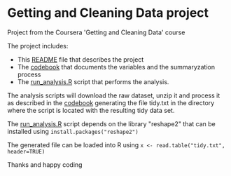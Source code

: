 Getting and Cleaning Data project
=================================

Project from the Coursera 'Getting and Cleaning Data' course 

The project includes:
* This [README](README.md) file that describes the project
* The [codebook](CodeBook.md) that documents the variables and the summaryzation process
* The [run_analysis.R](run_analysis.R) script that performs the analysis.

The analysis scripts will download the raw dataset, unzip it and process it as described in the [codebook](CodeBook.md) generating the file tidy.txt in the directory where the script is located with the resulting tidy data set.

The [run_analysis.R](run_analysis.R) script depends on the library "reshape2" that can be installed using `install.packages("reshape2")`

The generated file can be loaded into R using `x <- read.table("tidy.txt", header=TRUE)`


Thanks and happy coding
